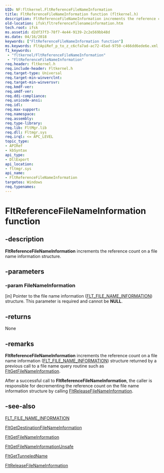 ```yaml
---
UID: NF:fltkernel.FltReferenceFileNameInformation
title: FltReferenceFileNameInformation function (fltkernel.h)
description: FltReferenceFileNameInformation increments the reference count on a file name information structure.
old-location: ifsk\fltreferencefilenameinformation.htm
tech.root: ifsk
ms.assetid: d2df37f3-78f7-4e44-9139-2c2e569bb48d
ms.date: 04/16/2018
keywords: ["FltReferenceFileNameInformation function"]
ms.keywords: FltApiRef_p_to_z_c6cfa7ad-ac72-45ad-9750-c466dd6ede6e.xml, FltReferenceFileNameInformation, FltReferenceFileNameInformation function [Installable File System Drivers], fltkernel/FltReferenceFileNameInformation, ifsk.fltreferencefilenameinformation
f1_keywords:
 - "fltkernel/FltReferenceFileNameInformation"
 - "FltReferenceFileNameInformation"
req.header: fltkernel.h
req.include-header: Fltkernel.h
req.target-type: Universal
req.target-min-winverclnt: 
req.target-min-winversvr: 
req.kmdf-ver: 
req.umdf-ver: 
req.ddi-compliance: 
req.unicode-ansi: 
req.idl: 
req.max-support: 
req.namespace: 
req.assembly: 
req.type-library: 
req.lib: FltMgr.lib
req.dll: Fltmgr.sys
req.irql: <= APC_LEVEL
topic_type:
- APIRef
- kbSyntax
api_type:
- DllExport
api_location:
- fltmgr.sys
api_name:
- FltReferenceFileNameInformation
targetos: Windows
req.typenames: 
---
```


# FltReferenceFileNameInformation function


## -description


<b>FltReferenceFileNameInformation</b> increments the reference count on a file name information structure. 


## -parameters




### -param FileNameInformation 
[in]
Pointer to the file name information (<a href="https://docs.microsoft.com/windows-hardware/drivers/ddi/fltkernel/ns-fltkernel-_flt_file_name_information">FLT_FILE_NAME_INFORMATION</a>) structure. This parameter is required and cannot be <b>NULL</b>. 


## -returns



None




## -remarks



<b>FltReferenceFileNameInformation</b> increments the reference count on a file name information (<a href="https://docs.microsoft.com/windows-hardware/drivers/ddi/fltkernel/ns-fltkernel-_flt_file_name_information">FLT_FILE_NAME_INFORMATION</a>) structure returned by a previous call to a file name query routine such as <a href="https://docs.microsoft.com/windows-hardware/drivers/ddi/fltkernel/nf-fltkernel-fltgetfilenameinformation">FltGetFileNameInformation</a>. 

After a successful call to <b>FltReferenceFileNameInformation</b>, the caller is responsible for decrementing the reference count on the file name information structure by calling <a href="https://docs.microsoft.com/windows-hardware/drivers/ddi/fltkernel/nf-fltkernel-fltreleasefilenameinformation">FltReleaseFileNameInformation</a>. 




## -see-also




<a href="https://docs.microsoft.com/windows-hardware/drivers/ddi/fltkernel/ns-fltkernel-_flt_file_name_information">FLT_FILE_NAME_INFORMATION</a>



<a href="https://docs.microsoft.com/windows-hardware/drivers/ddi/fltkernel/nf-fltkernel-fltgetdestinationfilenameinformation">FltGetDestinationFileNameInformation</a>



<a href="https://docs.microsoft.com/windows-hardware/drivers/ddi/fltkernel/nf-fltkernel-fltgetfilenameinformation">FltGetFileNameInformation</a>



<a href="https://docs.microsoft.com/windows-hardware/drivers/ddi/fltkernel/nf-fltkernel-fltgetfilenameinformationunsafe">FltGetFileNameInformationUnsafe</a>



<a href="https://docs.microsoft.com/windows-hardware/drivers/ddi/fltkernel/nf-fltkernel-fltgettunneledname">FltGetTunneledName</a>



<a href="https://docs.microsoft.com/windows-hardware/drivers/ddi/fltkernel/nf-fltkernel-fltreleasefilenameinformation">FltReleaseFileNameInformation</a>
 

 

